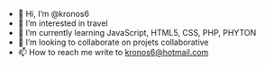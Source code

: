 - 👋 Hi, I’m @kronos6
- 👀 I’m interested in travel
- 🌱 I’m currently learning JavaScript, HTML5, CSS, PHP, PHYTON
- 💞️ I’m looking to collaborate on projets collaborative
- 📫 How to reach me write to kronos6@hotmail.com

<!---
kronos6/kronos6 is a ✨ special ✨ repository because its `README.md` (this file) appears on your GitHub profile.
You can click the Preview link to take a look at your changes.
--->
